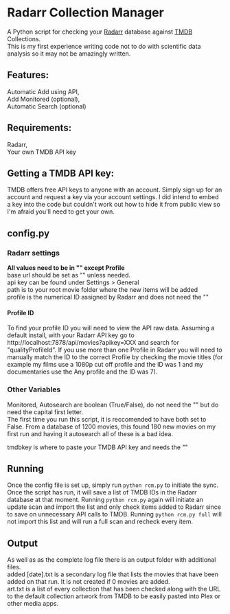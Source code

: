 # Radarr Collection Manager

A Python script for checking your [Radarr](https://radarr.video/) database against [TMDB](https://www.themoviedb.org/) Collections. <br>
This is my first experience writing code not to do with scientific data analysis so it may not be amazingly written.

## Features: <br>
Automatic Add using API, <br>
Add Monitored (optional), <br>
Automatic Search (optional) <br>
  
## Requirements:
Radarr, <br>
Your own TMDB API key <br>
  
## Getting a TMDB API key:<br>
TMDB offers free API keys to anyone with an account. Simply sign up for an account and request a key via your account settings. I did intend to embed a key into the code but couldn't work out how to hide it from public view so I'm afraid you'll need to get your own.
  
## config.py <br>
### Radarr settings <br>

**All values need to be in "" except Profile** <br>
base url should be set as "" unless needed. <br>
api key can be found under Settings > General <br>
path is to your root movie folder where the new items will be added <br>
profile is the numerical ID assigned by Radarr and does not need the "" <br>
    
#### Profile ID
To find your profile ID you will need to view the API raw data. Assuming a default install, with your Radarr API key go to http://localhost:7878/api/movies?apikey=XXX and search for "qualityProfileId". If you use more than one Profile in Radarr you will need to manually match the ID to the correct Profile by checking the movie titles (for example my films use a 1080p cut off profile and the ID was 1 and my documentaries use the Any profile and the ID was 7).

### Other Variables 
Monitored, Autosearch are boolean (True/False), do not need the "" but do need the capital first letter. <br>
The first time you run this script, it is reccomended to have both set to False. From a database of 1200 movies, this found 180 new movies on my first run and having it autosearch all of these is a bad idea.

tmdbkey is where to paste your TMDB API key and needs the ""

## Running
Once the config file is set up, simply run `python rcm.py` to initiate the sync. <br>
Once the script has run, it will save a list of TMDB IDs in the Radarr database at that moment. Running `python rcm.py` again will initiate an update scan and import the list and only check items added to Radarr since to save on unnecessary API calls to TMDB. Running `python rcm.py full` will not import this list and will run a full scan and recheck every item.

## Output
As well as as the complete log file there is an output folder with additional files. <br>
added [date].txt is a secondary log file that lists the movies that have been added on that run. It is not created if 0 movies are added. <br>
art.txt is a list of every collection that has been checked along with the URL to the default collection artwork from TMDB to be easily pasted into Plex or other media apps.
